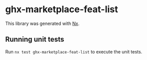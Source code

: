 # ghx-marketplace-feat-list

This library was generated with [Nx](https://nx.dev).

## Running unit tests

Run `nx test ghx-marketplace-feat-list` to execute the unit tests.
